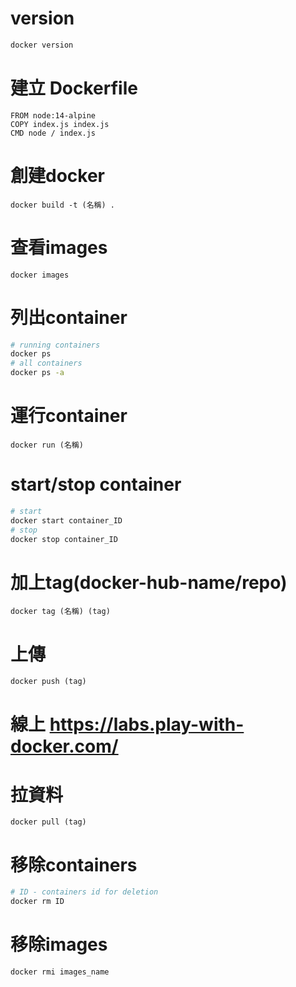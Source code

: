 # version
```bash
docker version
```
# 建立 Dockerfile
```
FROM node:14-alpine
COPY index.js index.js
CMD node / index.js
```
# 創建docker
```
docker build -t (名稱) .
```
# 查看images
```
docker images
```
# 列出container
```bash
# running containers
docker ps
# all containers
docker ps -a
```
# 運行container
```
docker run (名稱)
```
# start/stop container
```bash
# start
docker start container_ID
# stop
docker stop container_ID
```
# 加上tag(docker-hub-name/repo)
```
docker tag (名稱) (tag)
```
# 上傳
```
docker push (tag) 
```
# 線上  https://labs.play-with-docker.com/
# 拉資料
```
docker pull (tag)
```
# 移除containers
```bash
# ID - containers id for deletion
docker rm ID
```
# 移除images
```bash
docker rmi images_name
```







